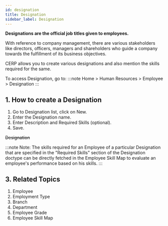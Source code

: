 ```yaml
---
id: designation
title: Designation
sidebar_label: Designation
---
```


**Designations are the official job titles given to employees.**

With reference to company management, there are various stakeholders like directors, officers, managers and shareholders who guide a company towards the fulfillment of its business objectives.

CERP allows you to create various designations and also mention the skills required for the same.

To access Designation, go to:
:::note
Home > Human Resources > Employee > Designation
:::

## 1. How to create a Designation

1. Go to Designation list, click on New.
1. Enter the Designation name.
1. Enter Description and Required Skills (optional).
1. Save.

~~Designation~~

:::note
Note: The skills required for an Employee of a particular Designation that are specified in the "Required Skills" section of the Designation doctype can be directly fetched in the Employee Skill Map to evaluate an employee's performance based on his skills.
:::

## 3. Related Topics

1. Employee
1. Employment Type
1. Branch
1. Department
1. Employee Grade
1. Employee Skill Map
